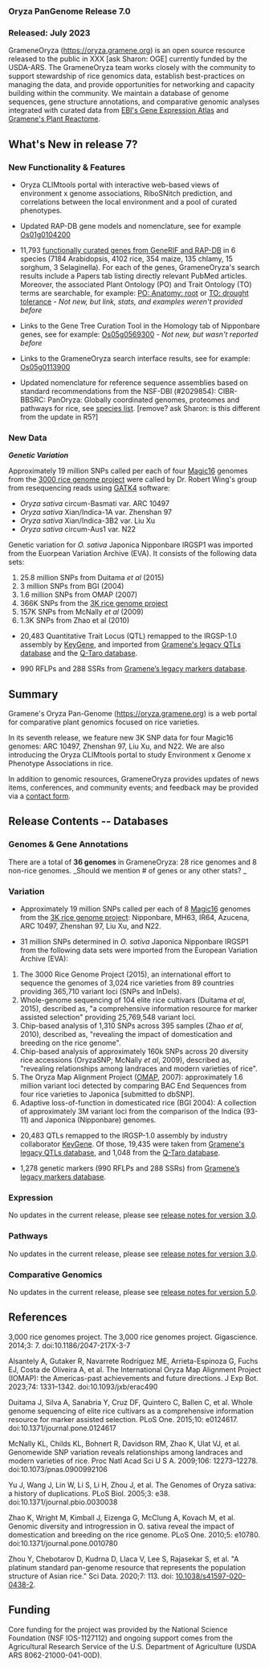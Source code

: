 ### Oryza PanGenome Release 7.0
### Released: July 2023

GrameneOryza (https://oryza.gramene.org) is an open source resource released to the public in XXX [ask Sharon: OGE] currently funded by the USDA-ARS. The GrameneOryza team works closely with the community to support stewardship of rice genomics data, establish best-practices on managing the data, and provide opportunities for networking and capacity building within the community. We maintain a database of genome sequences, gene structure annotations, and comparative genomic analyses integrated with curated data from [EBI's Gene Expression Atlas](https://www.ebi.ac.uk/gxa/plant/experiments) and [Gramene's Plant Reactome](https://plantreactome.gramene.org).

## What's New in release 7?

### New Functionality & Features

- Oryza CLIMtools portal with interactive web-based views of environment x genome associations, RiboSNitch prediction, and correlations between the local environment and a pool of curated phenotypes. 

- Updated RAP-DB gene models and nomenclature, see for example [Os01g0104200](https://dev.gramene.org/oryza/v7/?filters={%22status%22:%22init%22,%22operation%22:%22AND%22,%22negate%22:false,%22marked%22:false,%22leftIdx%22:0,%22rightIdx%22:3,%22children%22:[{%22fq_field%22:%22id%22,%22fq_value%22:%22Os01g0104200%22,%22name%22:%22Os01g0104200%22,%22category%22:%22Genes%22,%22leftIdx%22:1,%22rightIdx%22:2,%22negate%22:false,%22showMenu%22:false,%22marked%22:true}],%22showMarked%22:true,%22showMenu%22:false,%22moveCopyMode%22:%22%22,%22searchOffset%22:0,%22rows%22:20}&genomes=)
  
- 11,793 [functionally curated genes from GeneRIF and RAP-DB](https://oryza.gramene.org/?filters={%22status%22:%22init%22,%22operation%22:%22AND%22,%22negate%22:false,%22marked%22:false,%22leftIdx%22:0,%22rightIdx%22:3,%22children%22:[{%22fq_field%22:%22capabilities%22,%22fq_value%22:%22pubs%22,%22name%22:%22publication%22,%22category%22:%22Curated%22,%22leftIdx%22:1,%22rightIdx%22:2,%22negate%22:false,%22showMenu%22:false,%22marked%22:true}],%22showMarked%22:true,%22showMenu%22:false,%22moveCopyMode%22:%22%22,%22searchOffset%22:0,%22rows%22:20}&genomes=) in 6 species (7184 Arabidopsis, 4102 rice, 354 maize, 135 chlamy, 15 sorghum, 3 Selaginella). For each of the genes, GrameneOryza's search results include a Papers tab listing directly relevant PubMed articles. Moreover, the associated Plant Ontology (PO) and Trait Ontology (TO) terms are searchable, for example: [PO: Anatomy: root](https://oryza.gramene.org/?filters={%22status%22:%22init%22,%22operation%22:%22AND%22,%22negate%22:false,%22marked%22:false,%22leftIdx%22:0,%22rightIdx%22:3,%22children%22:[{%22fq_field%22:%22PO__ancestors%22,%22fq_value%22:%229005%22,%22name%22:%22root%22,%22category%22:%22Plant%20Ontology:%20anatomy%22,%22leftIdx%22:1,%22rightIdx%22:2,%22negate%22:false,%22showMenu%22:false,%22marked%22:true}],%22showMarked%22:true,%22showMenu%22:false,%22moveCopyMode%22:%22%22,%22searchOffset%22:0,%22rows%22:20}&genomes=) or [TO: drought tolerance](https://oryza.gramene.org/?filters={%22status%22:%22init%22,%22operation%22:%22AND%22,%22negate%22:false,%22marked%22:false,%22leftIdx%22:0,%22rightIdx%22:3,%22children%22:[{%22fq_field%22:%22TO__ancestors%22,%22fq_value%22:%22276%22,%22name%22:%22drought%20tolerance%22,%22category%22:%22Trait%20ontology%22,%22leftIdx%22:1,%22rightIdx%22:2,%22negate%22:false,%22showMenu%22:false,%22marked%22:true}],%22showMarked%22:true,%22showMenu%22:false,%22moveCopyMode%22:%22%22,%22searchOffset%22:0,%22rows%22:20}&genomes=) - _Not new, but link, stats, and examples weren't provided before_

- Links to the Gene Tree Curation Tool in the Homology tab of Nipponbare genes, see for example: [Os05g0569300](http://curate.gramene.org/admin/curationUI/oryza_v5/?since=4479&gene=Os05g0569300) - _Not new, but wasn't reported before_

- Links to the GrameneOryza search interface results, see for example: [Os05g0113900](https://oryza-ensembl.gramene.org/Oryza_sativa/Gene/GrameneSearch?g=Os05g0113900;r=5:738208-739079;t=Os05t0113900-01)
  
- Updated nomenclature for reference sequence assemblies based on standard recommendations from the NSF-DBI (#2029854): CIBR-BBSRC: PanOryza: Globally coordinated genomes, proteomes and pathways for rice, see [species list]([https://ensembl.sorghumbase.org/species.html](https://oryza-ensembl.gramene.org/species.html)). [remove?  ask Sharon: is this different from the update in R5?]


### New Data

***Genetic Variation***

Approximately 19 million SNPs called per each of four [Magic16](www.nature.com/articles/s41597-020-0438-2) genomes from the [3000 rice genome project](https://doi.org/10.1186/2047-217x-3-7) were called by Dr. Robert Wing's group from resequencing reads using [GATK4](https://gatk.broadinstitute.org/hc/en-us) software:

- _Oryza sativa_ circum-Basmati var. ARC 10497
- _Oryza sativa_ Xian/Indica-1A var. Zhenshan 97
- _Oryza sativa_ Xian/Indica-3B2 var. Liu Xu
- _Oryza sativa_ circum-Aus1 var. N22

Genetic variation for _O. sativa_ Japonica Nipponbare IRGSP1 was imported from the Euorpean Variation Archive (EVA). It consists of the following data sets:

1) 25.8 million SNPs from Duitama _et al_ (2015)
2) 3 million SNPs from BGI (2004)
3) 1.6 million SNPs from OMAP (2007)
4) 366K SNPs from the [3K rice genome project](https://doi.org/10.1186/2047-217x-3-7)
5) 157K SNPs from McNally _et al_ (2009)
6) 1.3K SNPs from Zhao et al (2010)

- 20,483 Quantitative Trait Locus (QTL) remapped to the IRGSP-1.0 assembly by [KeyGene](http://www.keygene.com), and imported from [Gramene's legacy QTLs database](http://archive.gramene.org/qtl) and the [Q-Taro database](http://qtaro.abr.affrc.go.jp).

- 990 RFLPs and 288 SSRs from [Gramene’s legacy markers database](http://archive.gramene.org/markers).


## Summary

Gramene's Oryza Pan-Genome (https://oryza.gramene.org) is a web portal for comparative plant genomics focused on rice varieties. 

In its seventh release, we feature new 3K SNP data for four Magic16 genomes: ARC 10497, Zhenshan 97, Liu Xu, and N22. We are also introducing the Oryza CLIMtools portal to study Environment x Genome x Phenotype Associations in rice.

In addition to genomic resources, GrameneOryza provides updates of news items, conferences, and community events; and feedback may be provided via a [contact form](https://oryza.gramene.org/feedback). 


## Release Contents -- Databases

### Genomes & Gene Annotations

There are a total of **36 genomes** in GrameneOryza: 28 rice genomes and 8 non-rice genomes.
_Should we mention # of genes or any other stats? _

### Variation

- Approximately 19 million SNPs called per each of 8 [Magic16](https://doi.org/10.1038/s41597-020-0438-2) genomes from the [3K rice genome project](https://doi.org/10.1186/2047-217x-3-7): Nipponbare, MH63, IR64, Azucena, ARC 10497, Zhenshan 97, Liu Xu, and N22.

- 31 million SNPs determined in _O. sativa_ Japonica Nipponbare IRGSP1 from the following data sets were imported from the European Variation Archive (EVA):

 1) The 3000 Rice Genome Project (2015), an international effort to sequence the genomes of 3,024 rice varieties from 89 countries providing 365,710 variant loci (SNPs and InDels).
 2) Whole-genome sequencing of 104 elite rice cultivars (Duitama _et al_, 2015), described as, "a comprehensive information resource for marker assisted selection" providing 25,769,548 variant loci.
 3) Chip-based analysis of 1,310 SNPs across 395 samples (Zhao _et al_, 2010), described as, "revealing the impact of domestication and breeding on the rice genome".
 4) Chip-based analysis of approximately 160k SNPs across 20 diversity rice accessions (OryzaSNP; McNally _et al_, 2009), described as, "revealing relationships among landraces and modern varieties of rice".
 5) The Oryza Map Alignment Project ([OMAP](http://www.omap.org/), 2007): approximately 1.6 million variant loci detected by comparing BAC End Sequences from four rice varieties to Japonica [submitted to dbSNP].
 6) Adaptive loss-of-function in domesticated rice (BGI 2004): A collection of approximately 3M variant loci from the comparison of the Indica (93-11) and Japonica (Nipponbare) genomes.

- 20,483 QTLs remapped to the IRGSP-1.0 assembly by industry collaborator [KeyGene](http://www.keygene.com). Of those, 19,435 were taken from [Gramene's legacy QTLs database](http://archive.gramene.org/qtl), and 1,048 from the [Q-Taro database](http://qtaro.abr.affrc.go.jp).

- 1,278 genetic markers (990 RFLPs and 288 SSRs) from [Gramene’s legacy markers database](http://archive.gramene.org/markers).


### Expression

No updates in the current release, please see [release notes for version 3.0](https://oryza.gramene.org/News?section=PanOryza%20Release%203).

### Pathways

No updates in the current release, please see [release notes for version 3.0](https://oryza.gramene.org/News?section=PanOryza%20Release%203).

### Comparative Genomics

No updates in the current release, please see [release notes for version 5.0](https://oryza.gramene.org/News?section=PanOryza%20Release%205).


## References

3,000 rice genomes project. The 3,000 rice genomes project. Gigascience. 2014;3: 7. doi:10.1186/2047-217X-3-7

Alsantely A, Gutaker R, Navarrete Rodríguez ME, Arrieta-Espinoza G, Fuchs EJ, Costa de Oliveira A, et al. The International Oryza Map Alignment Project (IOMAP): the Americas-past achievements and future directions. J Exp Bot. 2023;74: 1331–1342. doi:10.1093/jxb/erac490

Duitama J, Silva A, Sanabria Y, Cruz DF, Quintero C, Ballen C, et al. Whole genome sequencing of elite rice cultivars as a comprehensive information resource for marker assisted selection. PLoS One. 2015;10: e0124617. doi:10.1371/journal.pone.0124617

McNally KL, Childs KL, Bohnert R, Davidson RM, Zhao K, Ulat VJ, et al. Genomewide SNP variation reveals relationships among landraces and modern varieties of rice. Proc Natl Acad Sci U S A. 2009;106: 12273–12278. doi:10.1073/pnas.0900992106

Yu J, Wang J, Lin W, Li S, Li H, Zhou J, et al. The Genomes of Oryza sativa: a history of duplications. PLoS Biol. 2005;3: e38. doi:10.1371/journal.pbio.0030038

Zhao K, Wright M, Kimball J, Eizenga G, McClung A, Kovach M, et al. Genomic diversity and introgression in O. sativa reveal the impact of domestication and breeding on the rice genome. PLoS One. 2010;5: e10780. doi:10.1371/journal.pone.0010780

Zhou Y, Chebotarov D, Kudrna D, Llaca V, Lee S, Rajasekar S, et al. "A platinum standard pan-genome resource that represents the population structure of Asian rice." Sci Data. 2020;7: 113. doi: [10.1038/s41597-020-0438-2](https://doi.org/10.1038/s41597-020-0438-2).


## Funding

Core funding for the project was provided by the National Science Foundation (NSF IOS-1127112) and ongoing support comes from the Agricultural Research Service of the U.S. Department of Agriculture (USDA ARS 8062-21000-041-00D).


